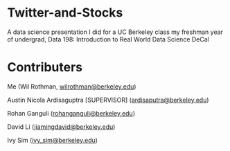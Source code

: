 # Twitter-and-Stocks
A data science presentation I did for a UC Berkeley class my freshman year of undergrad, Data 198: Introduction to Real World Data Science DeCal

# Contributers
Me (Wil Rothman, wilrothman@berkeley.edu)

Austin Nicola Ardisaguptra [SUPERVISOR] (ardisaputra@berkeley.edu)

Rohan Ganguli (rohanganguli@berkeley.edu)

David Li (jiamingdavid@berkeley.edu)

Ivy Sim (ivy_sim@berkeley.edu)
